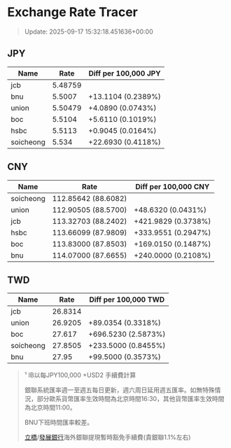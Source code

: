 # Exchange Rate Tracer

> Update: 2025-09-17 15:32:18.451636+00:00

## JPY

| Name      |    Rate | Diff per 100,000 JPY   |
|-----------|---------|------------------------|
| jcb       | 5.48759 |                        |
| bnu       | 5.5007  | +13.1104 (0.2389%)     |
| union     | 5.50479 | +4.0890 (0.0743%)      |
| boc       | 5.5104  | +5.6110 (0.1019%)      |
| hsbc      | 5.5113  | +0.9045 (0.0164%)      |
| soicheong | 5.534   | +22.6930 (0.4118%)     |

## CNY

| Name      | Rate                | Diff per 100,000 CNY   |
|-----------|---------------------|------------------------|
| soicheong | 112.85642	(88.6082) |                        |
| union     | 112.90505	(88.5700) | +48.6320 (0.0431%)     |
| jcb       | 113.32703	(88.2402) | +421.9829 (0.3738%)    |
| hsbc      | 113.66099	(87.9809) | +333.9551 (0.2947%)    |
| boc       | 113.83000	(87.8503) | +169.0150 (0.1487%)    |
| bnu       | 114.07000	(87.6655) | +240.0000 (0.2108%)    |

## TWD

| Name      |    Rate | Diff per 100,000 TWD   |
|-----------|---------|------------------------|
| jcb       | 26.8314 |                        |
| union     | 26.9205 | +89.0354 (0.3318%)     |
| boc       | 27.617  | +696.5230 (2.5873%)    |
| soicheong | 27.8505 | +233.5000 (0.8455%)    |
| bnu       | 27.95   | +99.5000 (0.3573%)     |


> ¹ IB以每JPY100,000 +USD2 手續費計算
>
> 銀聯系統匯率週一至週五每日更新，週六周日延用週五匯率。如無特殊情況，部分歐系貨幣匯率生效時間為北京時間16:30，其他貨幣匯率生效時間為北京時間11:00。
>
> BNU下班時間匯率較差。
>
> [立橋](https://www.wlbank.com.mo/uploads/ueditor/file/20181211/1544536513900230.pdf)/[發展銀行](https://www.mdb.com.mo/Service_Charges_20230728.pdf)海外銀聯提現暫時豁免手續費(貴銀聯1.1%左右)

